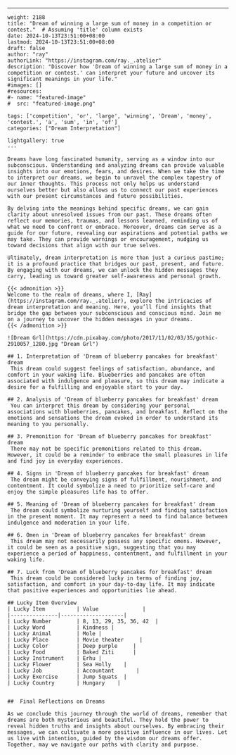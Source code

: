 ---
    weight: 2188
    title: "Dream of winning a large sum of money in a competition or contest."  # Assuming 'title' column exists
    date: 2024-10-13T23:51:00+08:00
    lastmod: 2024-10-13T23:51:00+08:00
    draft: false
    author: "ray"
    authorLink: "https://instagram.com/ray._.atelier"
    description: "Discover how 'Dream of winning a large sum of money in a competition or contest.' can interpret your future and uncover its significant meanings in your life."
    #images: []
    #resources:
    #- name: "featured-image"
    #  src: "featured-image.png"
    
    tags: ['competition', 'or', 'large', 'winning', 'Dream', 'money', 'contest.', 'a', 'sum', 'in', 'of']
    categories: ["Dream Interpretation"]
    
    lightgallery: true
    ---
    
    Dreams have long fascinated humanity, serving as a window into our subconscious. Understanding and analyzing dreams can provide valuable insights into our emotions, fears, and desires. When we take the time to interpret our dreams, we begin to unravel the complex tapestry of our inner thoughts. This process not only helps us understand ourselves better but also allows us to connect our past experiences with our present circumstances and future possibilities.
    
    By delving into the meanings behind specific dreams, we can gain clarity about unresolved issues from our past. These dreams often reflect our memories, traumas, and lessons learned, reminding us of what we need to confront or embrace. Moreover, dreams can serve as a guide for our future, revealing our aspirations and potential paths we may take. They can provide warnings or encouragement, nudging us toward decisions that align with our true selves.
    
    Ultimately, dream interpretation is more than just a curious pastime; it is a profound practice that bridges our past, present, and future. By engaging with our dreams, we can unlock the hidden messages they carry, leading us toward greater self-awareness and personal growth.
    
    {{< admonition >}}
    Welcome to the realm of dreams, where I, [Ray](https://instagram.com/ray._.atelier), explore the intricacies of dream interpretation and meaning. Here, you’ll find insights that bridge the gap between your subconscious and conscious mind. Join me on a journey to uncover the hidden messages in your dreams.
    {{< /admonition >}}
    
    ![Dream Grl](https://cdn.pixabay.com/photo/2017/11/02/03/35/gothic-2910057_1280.jpg "Dream Grl")
    
    ## 1. Interpretation of 'Dream of blueberry pancakes for breakfast' dream
     This dream could suggest feelings of satisfaction, abundance, and comfort in your waking life. Blueberries and pancakes are often associated with indulgence and pleasure, so this dream may indicate a desire for a fulfilling and enjoyable start to your day.
    
    ## 2. Analysis of 'Dream of blueberry pancakes for breakfast' dream
     You can interpret this dream by considering your personal associations with blueberries, pancakes, and breakfast. Reflect on the emotions and sensations the dream evoked in order to understand its meaning to you personally.
    
    ## 3. Premonition for 'Dream of blueberry pancakes for breakfast' dream
     There may not be specific premonitions related to this dream. However, it could be a reminder to embrace the small pleasures in life and find joy in everyday experiences.
    
    ## 4. Signs in 'Dream of blueberry pancakes for breakfast' dream
     The dream might be conveying signs of fulfillment, nourishment, and contentment. It could symbolize a need to prioritize self-care and enjoy the simple pleasures life has to offer.
    
    ## 5. Meaning of 'Dream of blueberry pancakes for breakfast' dream
     The dream could symbolize nurturing yourself and finding satisfaction in the present moment. It may represent a need to find balance between indulgence and moderation in your life.
    
    ## 6. Omen in 'Dream of blueberry pancakes for breakfast' dream
     This dream may not necessarily possess any specific omens. However, it could be seen as a positive sign, suggesting that you may experience a period of happiness, contentment, and fulfillment in your waking life.
    
    ## 7. Luck from 'Dream of blueberry pancakes for breakfast' dream
     This dream could be considered lucky in terms of finding joy, satisfaction, and comfort in your day-to-day life. It may indicate that positive experiences and opportunities lie ahead.
    
    ## Lucky Item Overview
    | Lucky Item          | Value              |
    |---------------|--------------------|
    | Lucky Number        | 8, 13, 29, 35, 36, 42  |
    | Lucky Word          | Kindness |
    | Lucky Animal        | Mole |
    | Lucky Place         | Movie theater     |
    | Lucky Color         | Deep purple     |
    | Lucky Food          | Baked Ziti      |
    | Lucky Instrument    | Erhu |
    | Lucky Flower        | Sea Holly    |
    | Lucky Job           | Accountant       |
    | Lucky Exercise      | Jump Squats  |
    | Lucky Country       | Hungary    |
    
    
    ##  Final Reflections on Dreams
    
    As we conclude this journey through the world of dreams, remember that dreams are both mysterious and beautiful. They hold the power to reveal hidden truths and insights about ourselves. By embracing their messages, we can cultivate a more positive influence in our lives. Let us live with intention, guided by the wisdom our dreams offer. Together, may we navigate our paths with clarity and purpose.
    